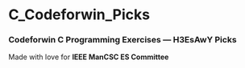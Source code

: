 # C_Codeforwin_Picks
### Codeforwin C Programming Exercises **— H3EsAwY Picks** 
Made with love for **IEEE ManCSC ES Committee**
